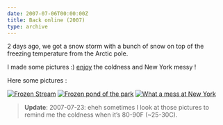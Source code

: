 ```yaml
---
date: 2007-07-06T00:00:00Z
title: Back online (2007)
type: archive
---
```


2 days ago, we got a snow storm with a bunch of snow on top of the freezing temperature from the Arctic pole.

I made some pictures :) [enjoy](http://flickr.com/photos/57244393@N00/sets/72157594538943924/) the coldness and New York messy !

Here some pictures :

[![Frozen Stream](http://farm1.static.flickr.com/187/392044223_c299d71cb0_s.jpg)](http://farm1.static.flickr.com/187/392044223_c299d71cb0.jpg)
[![Frozen pond of the park](http://farm1.static.flickr.com/172/392043810_c8312d74e9_s.jpg)](http://farm1.static.flickr.com/172/392043810_c8312d74e9.jpg)
[![What a mess at New York](http://farm1.static.flickr.com/167/392043594_413da42d32_s.jpg)](http://farm1.static.flickr.com/167/392043594_413da42d32.jpg)

> **Update**: 2007-07-23: eheh sometimes I look at those pictures to remind me the coldness when it’s 80-90F (~25-30C).